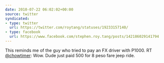 ```yaml
---
date: 2010-07-22 06:02:02+00:00
source: twitter
syndicated:
- type: twitter
  url: https://twitter.com/roytang/statuses/19233157140/
- type: facebook
  url: https://www.facebook.com/stephen.roy.tang/posts/142186029141794
---
```


This reminds me of the guy who tried to pay an FX driver with P1000. RT [@chowtimer](https://twitter.com/chowtimer/): Wow. Dude just paid 500 for 8 peso fare jeep ride.